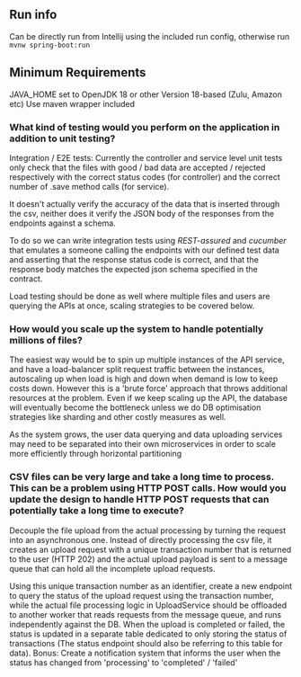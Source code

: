 ## Run info
Can be directly run from Intellij using the included run config, otherwise run `mvnw spring-boot:run`

## Minimum Requirements 
JAVA_HOME set to OpenJDK 18 or other Version 18-based (Zulu, Amazon etc)
Use maven wrapper included

### What kind of testing would you perform on the application in addition to unit testing?
Integration / E2E tests:
Currently the controller and service level unit tests only check that the files  with good / bad data are accepted / 
rejected respectively with the correct status codes (for controller) and the correct number of .save method calls
(for service). 

It doesn't actually verify the accuracy of the data that is inserted through the csv, neither does it
verify the JSON body of the responses from the endpoints against a schema. 

To do so we can write integration tests using *REST-assured* and *cucumber* that emulates a someone calling the
endpoints with our defined test data and asserting that the response status code is correct, and that the response
body matches the expected json schema specified in the contract.

Load testing should be done as well where multiple files and users are querying the APIs at once, scaling strategies
to be covered below.

### How would you scale up the system to handle potentially millions of files?
The easiest way would be to spin up multiple instances of the API service, and have a load-balancer split request traffic
between the instances, autoscaling up when load is high and down when demand is low to keep costs down. However this is
a 'brute force' approach that throws additional resources at the problem. Even if we keep scaling up the API, the database
will eventually become the bottleneck unless we do DB optimisation strategies like sharding and other costly measures as well.

As the system grows, the user data querying and data uploading services may need to be separated into their own microservices
in order to scale more efficiently through horizontal partitioning

### CSV files can be very large and take a long time to process. This can be a problem using HTTP POST calls. How would you update the design to handle HTTP POST requests that can potentially take a long time to execute?
Decouple the file upload from the actual processing by turning the request into an asynchronous one. 
Instead of directly processing the csv file, it creates an upload request with a unique transaction number that is 
returned to the user (HTTP 202) and the actual upload payload is sent to a
message queue that can hold all the incomplete upload requests.

Using this unique transaction number as an identifier, create a new endpoint to query the status of the upload request
using the transaction number, while the actual file processing logic in UploadService should be offloaded to another worker
that reads requests from the message queue, and runs independently against the DB. When the upload is completed or failed,
the status is updated in a separate table dedicated to only storing the status of transactions (The status endpoint should
also be referring to this table for data). Bonus: Create a notification system that informs the user when the status
has changed from 'processing' to 'completed' / 'failed'